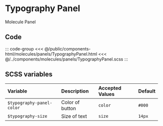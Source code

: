 # Typography Panel
<Badge type="info">Molecule</Badge> <Badge type="info">Panel</Badge>

## Code

<div class="dev-section">
    <!--@include: ../../public/components-html/molecules/panels/TypographyPanel.html -->
</div>

::: code-group
<<< @/public/components-html/molecules/panels/TypographyPanel.html
<<< @/../components/molecules/panels/TypographyPanel.scss
:::

## SCSS variables

| Variable                  | Description     | Accepted Values | Default           |
|:--------------------------|:----------------|:----------------|:------------------|
| `$typography-panel-color` | Color of button | `color`         | `#000`            |
| `$typography-size`        | Size of text    | `size`          | `14px`            |

<style lang="scss">
@import "docs/theme.scss";

$typography-panel-color: $primary-color;

@import "components/molecules/panels/TypographyPanel.scss";
</style>